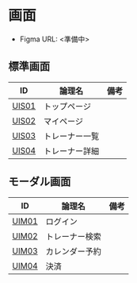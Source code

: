 # 画面

* Figma URL: <準備中>

## 標準画面

| ID           | 論理名      | 備考 |
|--------------|----------|----|
| [UIS01](UIS01) | トップページ   |    |
| [UIS02](UIS02) | マイページ    |    |
| [UIS03](UIS03) | トレーナー一覧  |    |
| [UIS04](UIS04) | トレーナー詳細  |    |

## モーダル画面

| ID           | 論理名      | 備考 |
|--------------|----------|----|
| [UIM01](UIM01) | ログイン   |    |
| [UIM02](UIM02) | トレーナー検索    |    |
| [UIM03](UIM03) | カレンダー予約  |    |
| [UIM04](UIM04) | 決済  |    |
